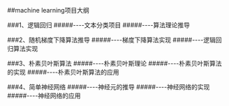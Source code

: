 ##machine learning项目大纲

###1、逻辑回归
#####----文本分类项目
#####----算法理论推导

###2、随机梯度下降算法推导
#####----梯度下降算法实现
#####----逻辑回归算法实现

###3、朴素贝叶斯算法
#####----朴素贝叶斯理论
#####----朴素贝叶斯算法的实现
#####----朴素贝叶斯算法的应用

###4、简单神经网络
#####----神经元的推导
#####----神经网络的实现
#####----神经网络的应用